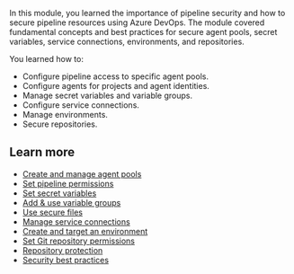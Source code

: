 In this module, you learned the importance of pipeline security and how to secure pipeline resources using Azure DevOps. The module covered fundamental concepts and best practices for secure agent pools, secret variables, service connections, environments, and repositories.

You learned how to:

- Configure pipeline access to specific agent pools.
- Configure agents for projects and agent identities.
- Manage secret variables and variable groups.
- Configure service connections.
- Manage environments.
- Secure repositories.

## Learn more

- [Create and manage agent pools](/azure/devops/pipelines/agents/pools-queues)
- [Set pipeline permissions](/azure/devops/pipelines/policies/permissions)
- [Set secret variables](/azure/devops/pipelines/process/set-secret-variables)
- [Add & use variable groups](/azure/devops/pipelines/library/variable-groups)
- [Use secure files](/azure/devops/pipelines/library/secure-files)
- [Manage service connections](/azure/devops/pipelines/library/service-endpoints)
- [Create and target an environment](/azure/devops/pipelines/process/environments)
- [Set Git repository permissions](/azure/devops/repos/git/set-git-repository-permissions)
- [Repository protection](/azure/devops/pipelines/security/repos)
- [Security best practices](/azure/devops/organizations/security/security-best-practices)
